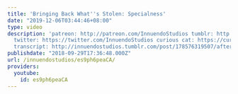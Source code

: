 ```yaml
---
title: 'Bringing Back What''s Stolen: Specialness'
date: "2019-12-06T03:44:46+08:00"
type: video
description: 'patreon: http://patreon.com/InnuendoStudios tumblr: http://innuendostudios.tumblr.com
  twitter: https://twitter.com/InnuendoStudios curious cat: https://curiouscat.me/InnuendoStudios
  transcript: http://innuendostudios.tumblr.com/post/178576319507/after-four-months-of-work-my-video-essay-bringing'
publishdate: "2018-09-29T17:36:48.000Z"
url: /innuendostudios/es9ph6peaCA/
providers:
  youtube:
    id: es9ph6peaCA
---
```

